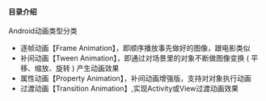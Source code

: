 #### 目录介绍







Android动画类型分类
- 逐帧动画【Frame Animation】，即顺序播放事先做好的图像，跟电影类似
- 补间动画【Tween Animation】，即通过对场景里的对象不断做图像变换 ( 平移、缩放、旋转 ) 产生动画效果
- 属性动画【Property Animation】，补间动画增强版，支持对对象执行动画
- 过渡动画【Transition Animation】,实现Activity或View过渡动画效果












